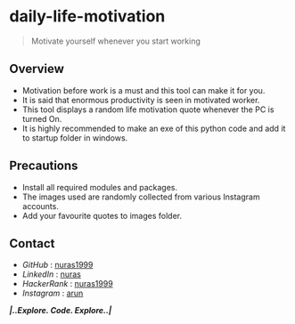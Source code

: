 # daily-life-motivation
> Motivate yourself whenever you start working

## Overview
- Motivation before work is a must and this tool can make it for you.
- It is said that enormous productivity is seen in motivated worker.
- This tool displays a random life motivation quote whenever the PC is turned On.
- It is highly recommended to make an exe of this python code and add it to startup folder in windows.

## Precautions
* Install all required modules and packages.
* The images used are randomly collected from various Instagram accounts.
* Add your favourite quotes to images folder.

## Contact
* _GitHub_ : [nuras1999](https://www.github.com/nuras1999)
* _LinkedIn_ : [nuras](https://www.linkedin.com/in/nuras)
* _HackerRank_ : [nuras1999](https://www.hackerrank.com/nuras1999)
* _Instagram_ : [arun](https://www.instagram.com/arun___.___)

**_|..Explore. Code. Explore..|_**

